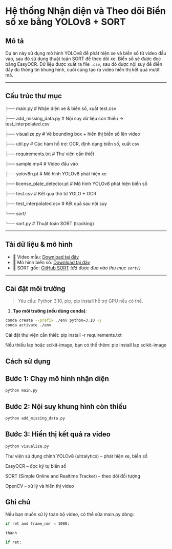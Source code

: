#  Hệ thống Nhận diện và Theo dõi Biển số xe bằng YOLOv8 + SORT

##  Mô tả

Dự án này sử dụng mô hình YOLOv8 để phát hiện xe và biển số từ video đầu vào, sau đó sử dụng thuật toán SORT để theo dõi xe. Biển số sẽ được đọc bằng EasyOCR. Dữ liệu được xuất ra file `.csv`, sau đó được nội suy để điền đầy đủ thông tin khung hình, cuối cùng tạo ra video hiển thị kết quả mượt mà.

---

## Cấu trúc thư mục
├── main.py # Nhận diện xe & biển số, xuất test.csv

├── add_missing_data.py # Nội suy dữ liệu còn thiếu -> test_interpolated.csv

├── visualize.py # Vẽ bounding box + hiển thị biển số lên video

├── util.py # Các hàm hỗ trợ: OCR, định dạng biển số, xuất csv

├── requirements.txt # Thư viện cần thiết

├── sample.mp4 # Video đầu vào

├── yolov8n.pt # Mô hình YOLOv8 phát hiện xe

├── license_plate_detector.pt # Mô hình YOLOv8 phát hiện biển số

├── test.csv # Kết quả thô từ YOLO + OCR

├── test_interpolated.csv # Kết quả sau nội suy

└── sort/

└── sort.py # Thuật toán SORT (tracking)


---

##  Tải dữ liệu & mô hình

- 🔗 Video mẫu: [Download tại đây](https://drive.google.com/file/d/1JbwLyqpFCXmftaJY1oap8Sa6KfjoWJta/view?usp=sharing)
- 🔗 Mô hình biển số: [Download tại đây](https://drive.google.com/file/d/1Zmf5ynaTFhmln2z7Qvv-tgjkWQYQ9Zdw/view?usp=sharing)
- 🔗 SORT gốc: [GitHub SORT](https://github.com/abewley/sort) *(đã được đưa vào thư mục `sort/`)*

---

##  Cài đặt môi trường

>  Yêu cầu: Python 3.10, pip, pip install hỗ trợ GPU nếu có thể.

1. **Tạo môi trường (nếu dùng conda)**:
```bash
conda create --prefix ./env python=3.10 -y
conda activate ./env
```

Cài đặt thư viện cần thiết:
pip install -r requirements.txt

Nếu thiếu lap hoặc scikit-image, bạn có thể thêm:
pip install lap scikit-image

Cách sử dụng
---

## Bước 1: Chạy mô hình nhận diện
```bash
python main.py
```
## Bước 2: Nội suy khung hình còn thiếu
```bash
python add_missing_data.py
```
## Bước 3: Hiển thị kết quả ra video
```bash
python visualize.py
```

Thư viện sử dụng chính
YOLOv8 (ultralytics) – phát hiện xe, biển số

EasyOCR – đọc ký tự biển số

SORT (Simple Online and Realtime Tracker) – theo dõi đối tượng

OpenCV – xử lý và hiển thị video


Ghi chú
---
Nếu bạn muốn xử lý toàn bộ video, có thể sửa main.py dòng:
```bash
if ret and frame_nmr < 1000:

thành

if ret:
```








